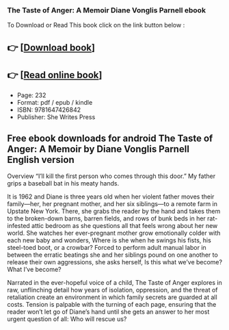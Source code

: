 ### The Taste of Anger: A Memoir Diane Vonglis Parnell ebook

To Download or Read This book click on the link button below :

## 👉  [**[Download book](http://filesbooks.info/download.php?group=book&from=github.com&id=713047&lnk=1081 "Download book")**]

## 👉  [**[Read online book](http://filesbooks.info/download.php?group=book&from=github.com&id=713047&lnk=1081 "Read online book")**]


* Page: 232
* Format: pdf / epub / kindle
* ISBN: 9781647426842
* Publisher: She Writes Press



## Free ebook downloads for android The Taste of Anger: A Memoir by Diane Vonglis Parnell  English version


Overview
“I’ll kill the first person who comes through this door.” My father grips a baseball bat in his meaty hands.
 
 It is 1962 and Diane is three years old when her violent father moves their family—her, her pregnant mother, and her six siblings—to a remote farm in Upstate New York. There, she grabs the reader by the hand and takes them to the broken-down barns, barren fields, and rows of bunk beds in her rat-infested attic bedroom as she questions all that feels wrong about her new world. She watches her ever-pregnant mother grow emotionally colder with each new baby and wonders, Where is she when he swings his fists, his steel-toed boot, or a crowbar? Forced to perform adult manual labor in between the erratic beatings she and her siblings pound on one another to release their own aggressions, she asks herself, Is this what we’ve become? What I’ve become?
 
 Narrated in the ever-hopeful voice of a child, The Taste of Anger explores in raw, unflinching detail how years of isolation, oppression, and the threat of retaliation create an environment in which family secrets are guarded at all costs. Tension is palpable with the turning of each page, ensuring that the reader won’t let go of Diane’s hand until she gets an answer to her most urgent question of all: Who will rescue us?



